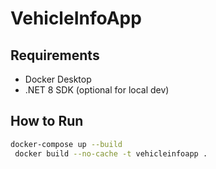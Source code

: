 # VehicleInfoApp

## Requirements
- Docker Desktop
- .NET 8 SDK (optional for local dev)

## How to Run
```bash
docker-compose up --build
 docker build --no-cache -t vehicleinfoapp .

